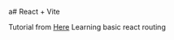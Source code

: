 a# React + Vite

Tutorial from [Here](https://reactrouter.com/en/main/start/tutorial#the-contact-route-ui) Learning basic react routing 